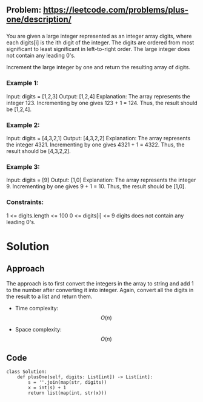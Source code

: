 ## Problem: https://leetcode.com/problems/plus-one/description/
### 
You are given a large integer represented as an integer array digits, where each digits[i] is the ith digit of the integer. The digits are ordered from most significant to least significant in left-to-right order. The large integer does not contain any leading 0's.

Increment the large integer by one and return the resulting array of digits.
 
### Example 1:
Input: digits = [1,2,3]
Output: [1,2,4]
Explanation: The array represents the integer 123.
Incrementing by one gives 123 + 1 = 124.
Thus, the result should be [1,2,4].

### Example 2:
Input: digits = [4,3,2,1]
Output: [4,3,2,2]
Explanation: The array represents the integer 4321.
Incrementing by one gives 4321 + 1 = 4322.
Thus, the result should be [4,3,2,2].

### Example 3:
Input: digits = [9]
Output: [1,0]
Explanation: The array represents the integer 9.
Incrementing by one gives 9 + 1 = 10.
Thus, the result should be [1,0].

### Constraints:
1 <= digits.length <= 100
0 <= digits[i] <= 9
digits does not contain any leading 0's.

# Solution
## Approach
The approach is to first convert the integers in the array to string and add 1 to the number after converting it into integer. Again, convert all the digits in the result to a list and return them.

- Time complexity:
$$O(n)$$

- Space complexity:
$$O(n)$$

## Code
```python3 []
class Solution:
    def plusOne(self, digits: List[int]) -> List[int]:
        s = ''.join(map(str, digits))
        x = int(s) + 1
        return list(map(int, str(x)))
```
